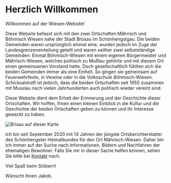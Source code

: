 # Herzlich Willkommen

Willkommen auf der Wiesen-Website!

Diese Website befasst sich mit den zwei Ortschaften Mährisch und Böhmisch Wiesen nahe der Stadt Brüsau im Schönhengstgau. Die beiden Gemeinden waren ursprünglich einmal eine, wurden jedoch im Zuge der Landesgrenzeneinteilung geteilt und waren seither zwei selbstständige Gemeinden: Einmal Böhmisch-Wiesen mit einem eigenen Bürgermeister und Mährisch-Wiesen, welches politisch zu Mußlau gehörte und mit diesem Ort einen gemeinsamen Vorstand hatte. Doch gesellschaftlich fühlten sich die beiden Gemeinden immer als eine Einheit. So gingen sie gemeinsam auf Feuerwehrfeste, in Vereine oder in die Volksschule Böhmisch-Wiesen. Schicksalshaft ist jedoch, dass die beiden Ortschaften seit 1950 zusammen mit Musslau nach vielen Jahrhunderten auch politisch wieder vereint sind.

Diese Website dient dem Erhalt der Erinnerung und der Geschichte dieser Ortschaften. Wir hoffen, Ihnen einen kleinen Einblick in die Kultur und die Geschichte der beiden Ortschaften geben zu können und Ihr Interesse geweckt zu haben.

![Brisau auf dieser Karte](/muellerische-karte-1700.png)

Ich bin seit September 2020 mit 14 Jahren der jüngste Ortsberichterstatter des Schönhengster Heimatbundes für den Ort Mährisch-Wiesen. Daher bin ich immer auf der Suche nach Informationen, Bildern und Nachfahren der ehemaligen Bewohner. Falls Sie mir in dieser Sache helfen können, sehen Sie bitte bei [Kontakt](/oth/kontakt) nach.

Viel Spaß beim Stöbern!

Wünscht Ihnen Jakob.